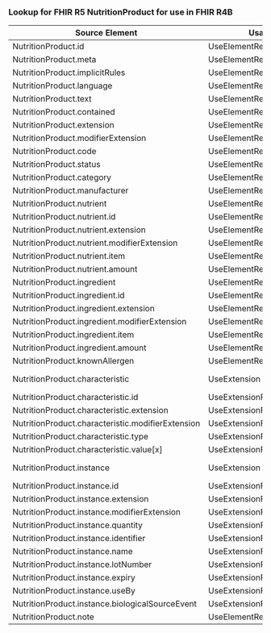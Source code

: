 ### Lookup for FHIR R5 NutritionProduct for use in FHIR R4B

| Source Element | Usage | Target |
| -------------- | ----- | ------ |
| NutritionProduct.id | UseElementRenamed | NutritionProduct.id |
| NutritionProduct.meta | UseElementRenamed | NutritionProduct.meta |
| NutritionProduct.implicitRules | UseElementRenamed | NutritionProduct.implicitRules |
| NutritionProduct.language | UseElementRenamed | NutritionProduct.language |
| NutritionProduct.text | UseElementRenamed | NutritionProduct.text |
| NutritionProduct.contained | UseElementRenamed | NutritionProduct.contained |
| NutritionProduct.extension | UseElementRenamed | NutritionProduct.extension |
| NutritionProduct.modifierExtension | UseElementRenamed | NutritionProduct.modifierExtension |
| NutritionProduct.code | UseElementRenamed | NutritionProduct.code |
| NutritionProduct.status | UseElementRenamed | NutritionProduct.status |
| NutritionProduct.category | UseElementRenamed | NutritionProduct.category |
| NutritionProduct.manufacturer | UseElementRenamed | NutritionProduct.manufacturer |
| NutritionProduct.nutrient | UseElementRenamed | NutritionProduct.nutrient |
| NutritionProduct.nutrient.id | UseElementRenamed | NutritionProduct.nutrient.id |
| NutritionProduct.nutrient.extension | UseElementRenamed | NutritionProduct.nutrient.extension |
| NutritionProduct.nutrient.modifierExtension | UseElementRenamed | NutritionProduct.nutrient.modifierExtension |
| NutritionProduct.nutrient.item | UseElementRenamed | NutritionProduct.nutrient.item |
| NutritionProduct.nutrient.amount | UseElementRenamed | NutritionProduct.nutrient.amount |
| NutritionProduct.ingredient | UseElementRenamed | NutritionProduct.ingredient |
| NutritionProduct.ingredient.id | UseElementRenamed | NutritionProduct.ingredient.id |
| NutritionProduct.ingredient.extension | UseElementRenamed | NutritionProduct.ingredient.extension |
| NutritionProduct.ingredient.modifierExtension | UseElementRenamed | NutritionProduct.ingredient.modifierExtension |
| NutritionProduct.ingredient.item | UseElementRenamed | NutritionProduct.ingredient.item |
| NutritionProduct.ingredient.amount | UseElementRenamed | NutritionProduct.ingredient.amount |
| NutritionProduct.knownAllergen | UseElementRenamed | NutritionProduct.knownAllergen |
| NutritionProduct.characteristic | UseExtension | http://hl7.org/fhir/5.0/StructureDefinition/extension-NutritionProduct.characteristic |
| NutritionProduct.characteristic.id | UseExtensionFromAncestor | - |
| NutritionProduct.characteristic.extension | UseExtensionFromAncestor | - |
| NutritionProduct.characteristic.modifierExtension | UseExtensionFromAncestor | - |
| NutritionProduct.characteristic.type | UseExtensionFromAncestor | - |
| NutritionProduct.characteristic.value[x] | UseExtensionFromAncestor | - |
| NutritionProduct.instance | UseExtension | http://hl7.org/fhir/5.0/StructureDefinition/extension-NutritionProduct.instance |
| NutritionProduct.instance.id | UseExtensionFromAncestor | - |
| NutritionProduct.instance.extension | UseExtensionFromAncestor | - |
| NutritionProduct.instance.modifierExtension | UseExtensionFromAncestor | - |
| NutritionProduct.instance.quantity | UseExtensionFromAncestor | - |
| NutritionProduct.instance.identifier | UseExtensionFromAncestor | - |
| NutritionProduct.instance.name | UseExtensionFromAncestor | - |
| NutritionProduct.instance.lotNumber | UseExtensionFromAncestor | - |
| NutritionProduct.instance.expiry | UseExtensionFromAncestor | - |
| NutritionProduct.instance.useBy | UseExtensionFromAncestor | - |
| NutritionProduct.instance.biologicalSourceEvent | UseExtensionFromAncestor | - |
| NutritionProduct.note | UseElementRenamed | NutritionProduct.note |
